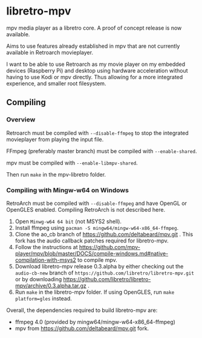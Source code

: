 # libretro-mpv

mpv media player as a libretro core. A proof of concept release is now
available.

Aims to use features already established in mpv that are not currently
available in Retroarch movieplayer.

I want to be able to use Retroarch as my movie player on my embedded devices
(Raspberry Pi) and desktop using hardware acceleration without having to use
Kodi or mpv directly. Thus allowing for a more integrated experience, and
smaller root filesystem.

## Compiling

### Overview

Retroarch must be compiled with `--disable-ffmpeg` to stop the integrated
movieplayer from playing the input file.

FFmpeg (preferably master branch) must be compiled with `--enable-shared`.

mpv must be compiled with `--enable-libmpv-shared`.

Then run `make` in the mpv-libretro folder.

### Compiling with Mingw-w64 on Windows

RetroArch must be compiled with `--disable-ffmpeg` and have OpenGL or
OpenGLES enabled. Compiling RetroArch is not described here.

1. Open `Minwg-w64 64 bit` (not MSYS2 shell).
2. Install ffmpeg using `pacman -S mingw64/mingw-w64-x86_64-ffmpeg`.
3. Clone the ao_cb branch of https://github.com/deltabeard/mpv.git . This fork has the audio
callback patches required for libretro-mpv.
4. Follow the instructions at https://github.com/mpv-player/mpv/blob/master/DOCS/compile-windows.md#native-compilation-with-msys2 to compile mpv.
5. Download libretro-mpv release 0.3.alpha by either checking out the
   `audio-cb-new` branch of `https://github.com/libretro/libretro-mpv.git` or
   by downloading
   https://github.com/libretro/libretro-mpv/archive/0.3.alpha.tar.gz .
6. Run `make` in the libretro-mpv folder. If using OpenGLES, run `make
   platform=gles` instead.

Overall, the dependencies required to build libretro-mpv are:
- ffmpeg 4.0 (provided by mingw64/mingw-w64-x86_64-ffmpeg)
- mpv from https://github.com/deltabeard/mpv.git fork.
